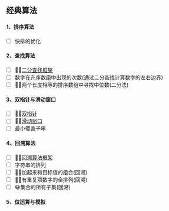 ## 经典算法
#### 1、排序算法
- [ ] 快排的优化
#### 2、查找算法
- [ ] 👏👏[二分查找框架](https://labuladong.gitee.io/algo/2/21/61/)
- [ ] 数字在升序数组中出现的次数(通过二分查找计算数字的左右边界)
- [ ] 😵‍💫两个长度相等的排序数组中寻找中位数(二分法)
#### 3、双指针与滑动窗口
- [ ] 👏👏[双指针](https://labuladong.gitee.io/algo/2/21/59/)
- [ ] 👏👏[滑动窗口](https://labuladong.gitee.io/algo/1/11/)
- [ ] 最小覆盖子串
#### 4、回溯算法
- [ ] 👏👏[回溯算法框架](https://labuladong.gitee.io/algo/1/5/)
- [ ] 字符串的排列
- [ ] 😵‍💫加起来和目标值的组合(回溯)
- [ ] 😵‍💫有重复项数字的全排列(回溯)
- [ ] 😀集合的所有子集(回溯)
#### 5、位运算与模拟
